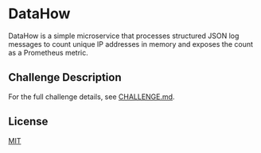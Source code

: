 # DataHow

DataHow is a simple microservice that processes structured JSON log messages to count unique IP addresses in memory and exposes the count as a Prometheus metric.

## Challenge Description

For the full challenge details, see [CHALLENGE.md](CHALLENGE.md).

## License

[MIT](LICENSE)
